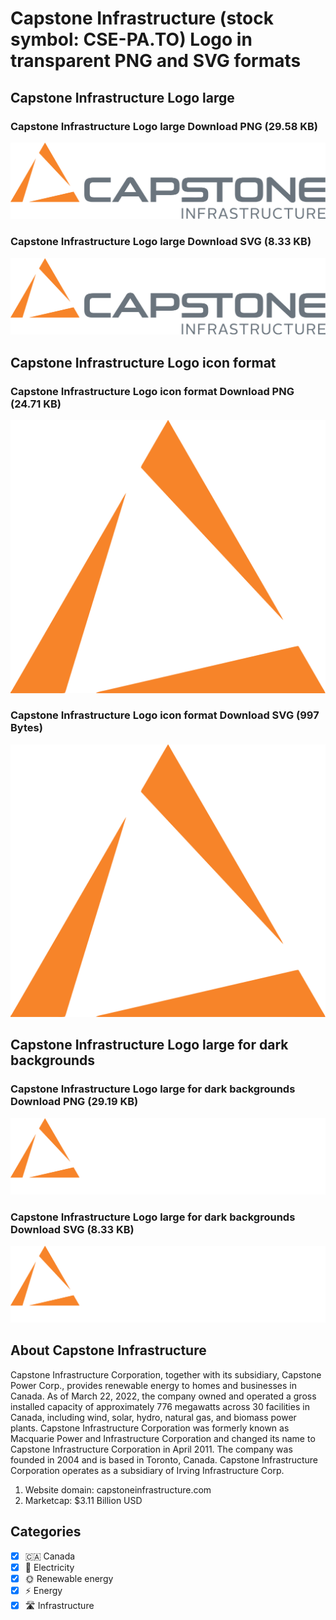 # Capstone Infrastructure (stock symbol: CSE-PA.TO) Logo in transparent PNG and SVG formats

## Capstone Infrastructure Logo large

### Capstone Infrastructure Logo large Download PNG (29.58 KB)

![Capstone Infrastructure Logo large Download PNG (29.58 KB)](/img/orig/CSE-PA.TO_BIG-2571c8b0.png)

### Capstone Infrastructure Logo large Download SVG (8.33 KB)

![Capstone Infrastructure Logo large Download SVG (8.33 KB)](/img/orig/CSE-PA.TO_BIG-f111d226.svg)

## Capstone Infrastructure Logo icon format

### Capstone Infrastructure Logo icon format Download PNG (24.71 KB)

![Capstone Infrastructure Logo icon format Download PNG (24.71 KB)](/img/orig/CSE-PA.TO-8144f47c.png)

### Capstone Infrastructure Logo icon format Download SVG (997 Bytes)

![Capstone Infrastructure Logo icon format Download SVG (997 Bytes)](/img/orig/CSE-PA.TO-f6803dc6.svg)

## Capstone Infrastructure Logo large for dark backgrounds

### Capstone Infrastructure Logo large for dark backgrounds Download PNG (29.19 KB)

![Capstone Infrastructure Logo large for dark backgrounds Download PNG (29.19 KB)](/img/orig/CSE-PA.TO_BIG.D-5a06a28b.png)

### Capstone Infrastructure Logo large for dark backgrounds Download SVG (8.33 KB)

![Capstone Infrastructure Logo large for dark backgrounds Download SVG (8.33 KB)](/img/orig/CSE-PA.TO_BIG.D-248d1d4d.svg)

## About Capstone Infrastructure

Capstone Infrastructure Corporation, together with its subsidiary, Capstone Power Corp., provides renewable energy to homes and businesses in Canada. As of March 22, 2022, the company owned and operated a gross installed capacity of approximately 776 megawatts across 30 facilities in Canada, including wind, solar, hydro, natural gas, and biomass power plants. Capstone Infrastructure Corporation was formerly known as Macquarie Power and Infrastructure Corporation and changed its name to Capstone Infrastructure Corporation in April 2011. The company was founded in 2004 and is based in Toronto, Canada. Capstone Infrastructure Corporation operates as a subsidiary of Irving Infrastructure Corp.

1. Website domain: capstoneinfrastructure.com
2. Marketcap: $3.11 Billion USD


## Categories
- [x] 🇨🇦 Canada
- [x] 🔋 Electricity
- [x] 🌞 Renewable energy
- [x] ⚡ Energy
- [x] 🛣️ Infrastructure
